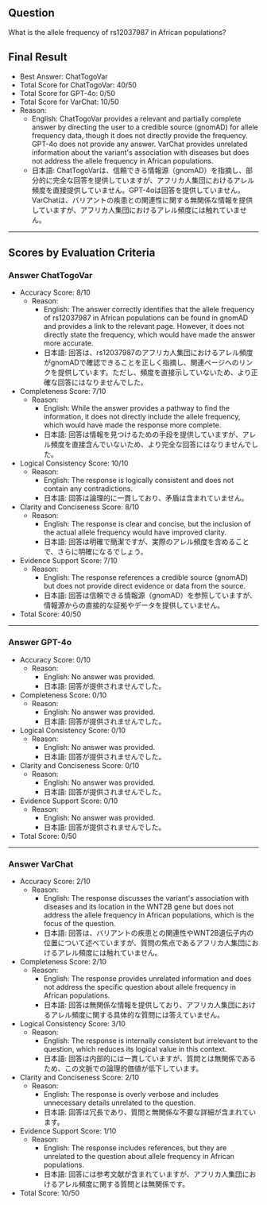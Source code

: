 ## Question

What is the allele frequency of rs12037987 in African populations?

## Final Result

- Best Answer: ChatTogoVar
- Total Score for ChatTogoVar: 40/50
- Total Score for GPT-4o: 0/50
- Total Score for VarChat: 10/50
- Reason:
  - English: ChatTogoVar provides a relevant and partially complete answer by directing the user to a credible source (gnomAD) for allele frequency data, though it does not directly provide the frequency. GPT-4o does not provide any answer. VarChat provides unrelated information about the variant's association with diseases but does not address the allele frequency in African populations.
  - 日本語: ChatTogoVarは、信頼できる情報源（gnomAD）を指摘し、部分的に完全な回答を提供していますが、アフリカ人集団におけるアレル頻度を直接提供していません。GPT-4oは回答を提供していません。VarChatは、バリアントの疾患との関連性に関する無関係な情報を提供していますが、アフリカ人集団におけるアレル頻度には触れていません。

---

## Scores by Evaluation Criteria

### Answer ChatTogoVar
- Accuracy Score: 8/10
  - Reason: 
    - English: The answer correctly identifies that the allele frequency of rs12037987 in African populations can be found in gnomAD and provides a link to the relevant page. However, it does not directly state the frequency, which would have made the answer more accurate.
    - 日本語: 回答は、rs12037987のアフリカ人集団におけるアレル頻度がgnomADで確認できることを正しく指摘し、関連ページへのリンクを提供しています。ただし、頻度を直接示していないため、より正確な回答にはなりませんでした。
- Completeness Score: 7/10
  - Reason: 
    - English: While the answer provides a pathway to find the information, it does not directly include the allele frequency, which would have made the response more complete.
    - 日本語: 回答は情報を見つけるための手段を提供していますが、アレル頻度を直接含んでいないため、より完全な回答にはなりませんでした。
- Logical Consistency Score: 10/10
  - Reason: 
    - English: The response is logically consistent and does not contain any contradictions.
    - 日本語: 回答は論理的に一貫しており、矛盾は含まれていません。
- Clarity and Conciseness Score: 8/10
  - Reason: 
    - English: The response is clear and concise, but the inclusion of the actual allele frequency would have improved clarity.
    - 日本語: 回答は明確で簡潔ですが、実際のアレル頻度を含めることで、さらに明確になるでしょう。
- Evidence Support Score: 7/10
  - Reason: 
    - English: The response references a credible source (gnomAD) but does not provide direct evidence or data from the source.
    - 日本語: 回答は信頼できる情報源（gnomAD）を参照していますが、情報源からの直接的な証拠やデータを提供していません。
- Total Score: 40/50

---

### Answer GPT-4o
- Accuracy Score: 0/10
  - Reason: 
    - English: No answer was provided.
    - 日本語: 回答が提供されませんでした。
- Completeness Score: 0/10
  - Reason: 
    - English: No answer was provided.
    - 日本語: 回答が提供されませんでした。
- Logical Consistency Score: 0/10
  - Reason: 
    - English: No answer was provided.
    - 日本語: 回答が提供されませんでした。
- Clarity and Conciseness Score: 0/10
  - Reason: 
    - English: No answer was provided.
    - 日本語: 回答が提供されませんでした。
- Evidence Support Score: 0/10
  - Reason: 
    - English: No answer was provided.
    - 日本語: 回答が提供されませんでした。
- Total Score: 0/50

---

### Answer VarChat
- Accuracy Score: 2/10
  - Reason: 
    - English: The response discusses the variant's association with diseases and its location in the WNT2B gene but does not address the allele frequency in African populations, which is the focus of the question.
    - 日本語: 回答は、バリアントの疾患との関連性やWNT2B遺伝子内の位置について述べていますが、質問の焦点であるアフリカ人集団におけるアレル頻度には触れていません。
- Completeness Score: 2/10
  - Reason: 
    - English: The response provides unrelated information and does not address the specific question about allele frequency in African populations.
    - 日本語: 回答は無関係な情報を提供しており、アフリカ人集団におけるアレル頻度に関する具体的な質問には答えていません。
- Logical Consistency Score: 3/10
  - Reason: 
    - English: The response is internally consistent but irrelevant to the question, which reduces its logical value in this context.
    - 日本語: 回答は内部的には一貫していますが、質問とは無関係であるため、この文脈での論理的価値が低下しています。
- Clarity and Conciseness Score: 2/10
  - Reason: 
    - English: The response is overly verbose and includes unnecessary details unrelated to the question.
    - 日本語: 回答は冗長であり、質問と無関係な不要な詳細が含まれています。
- Evidence Support Score: 1/10
  - Reason: 
    - English: The response includes references, but they are unrelated to the question about allele frequency in African populations.
    - 日本語: 回答には参考文献が含まれていますが、アフリカ人集団におけるアレル頻度に関する質問とは無関係です。
- Total Score: 10/50
